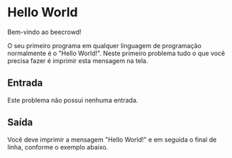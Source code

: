 # Hello World

Bem-vindo ao beecrowd!

O seu primeiro programa em qualquer linguagem de programação normalmente é o "Hello World!". Neste primeiro problema tudo o que você precisa fazer é imprimir esta mensagem na tela.

## Entrada

Este problema não possui nenhuma entrada.

## Saída

Você deve imprimir a mensagem "Hello World!" e em seguida o final de linha, conforme o exemplo abaixo.
